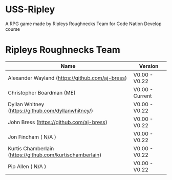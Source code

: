 # USS-Ripley
A RPG game made by Ripleys Roughnecks Team for Code Nation Develop course


# Ripleys Roughnecks Team
| Name                                                      | Version         |
| ----------------------------------------------------------|-----------------|
| Alexander Wayland (https://github.com/aj-bress)           | V0.00 - V0.22   |
| Christopher Boardman (ME)                                 | V0.00 - Current |
| Dyllan Whitney (https://github.com/dyllanwhitney/)        | V0.00 - V0.22   |
| John Bress (https://github.com/aj-bress)                  | V0.00 - V0.22   |
| Jon Fincham ( N/A )                                       | V0.00 - V0.22   |
| Kurtis Chamberlain (https://github.com/kurtischamberlain) | V0.00 - V0.22   |
| Pip Allen ( N/A )                                         | V0.00 - V0.22   |
